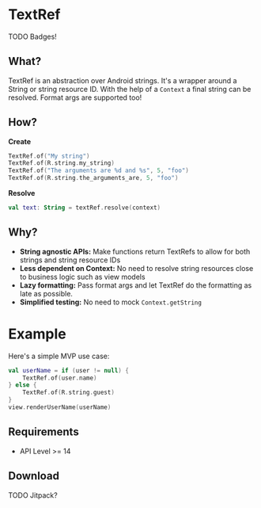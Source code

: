 # TextRef

TODO Badges!

## What?

TextRef is an abstraction over Android strings. It's a wrapper around a String or string resource ID.
With the help of a `Context` a final string can be resolved. Format args are supported too!

## How?

**Create**
```kotlin
TextRef.of("My string")
TextRef.of(R.string.my_string)
TextRef.of("The arguments are %d and %s", 5, "foo")
TextRef.of(R.string.the_arguments_are, 5, "foo")
```

**Resolve**
```kotlin
val text: String = textRef.resolve(context)
```

## Why?

* **String agnostic APIs:** Make functions return TextRefs to allow for both strings and string resource IDs
* **Less dependent on Context:** No need to resolve string resources close to business logic such as view models
* **Lazy formatting:** Pass format args and let TextRef do the formatting as late as possible.
* **Simplified testing:** No need to mock `Context.getString`

# Example

Here's a simple MVP use case:

```kotlin
val userName = if (user != null) {
    TextRef.of(user.name)
} else {
    TextRef.of(R.string.guest)
}
view.renderUserName(userName)
```

## Requirements

* API Level >= 14

## Download

TODO Jitpack?
